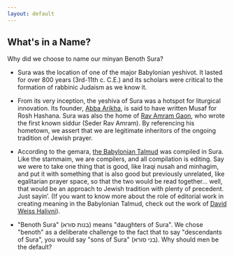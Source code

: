 ```yaml
---
layout: default
---
```


## What's in a Name?

Why did we choose to name our minyan Benoth Sura?

- Sura was the location of one of the major Babylonian yeshivot. It lasted for over 800 years (3rd-11th c. C.E.) and its scholars were critical to the formation of rabbinic Judaism as we know it.

- From its very inception, the yeshiva of Sura was a hotspot for liturgical innovation. Its founder, [Abba Arikha](http://jewishencyclopedia.com/articles/127-abba-arika), is said to have written Musaf for Rosh Hashana. Sura was also the home of [Rav Amram Gaon](https://www.jewishvirtuallibrary.org/amram-gaon), who wrote the first known siddur (Seder Rav Amram). By referencing his hometown, we assert that we are legitimate inheritors of the ongoing tradition of Jewish prayer.

- According to the gemara, [the Babylonian Talmud](http://www.jewishencyclopedia.com/articles/1945-ashi) was compiled in Sura. Like the stammaim, we are compilers, and all compilation is editing. Say we were to take one thing that is good, like Iraqi nusah and minhagim, and put it with something that is also good but previously unrelated, like egalitarian prayer space, so that the two would be read together… well, that would be an approach to Jewish tradition with plenty of precedent. Just sayin’. (If you want to know more about the role of editorial work in creating meaning in the Babylonian Talmud, check out the work of [David Weiss Halivni](https://www.magnespress.co.il/Book/%D7%9E%D7%A7%D7%95%D7%A8%D7%95%D7%AA+%D7%95%D7%9E%D7%A1%D7%95%D7%A8%D7%95%D7%AA.aspx?name=%D7%9E%D7%A7%D7%95%D7%A8%D7%95%D7%AA+%D7%95%D7%9E%D7%A1%D7%95%D7%A8%D7%95%D7%AA&code=45-131115&docNo=9&qid=1&cid=234&from=Category/%D7%AA%D7%9C%D7%9E%D7%95%D7%93+%D7%94%D7%9C%D7%9B%D7%94+%D7%95%D7%9E%D7%93%D7%A8%D7%A9.aspx)).

- "Benoth Sura" (בנות סורא) means "daughters of Sura". We chose "benoth" as a deliberate challenge  to the fact that to say "descendants of Sura", you would say "sons of Sura" (בני סורא). Why should men be the default?
